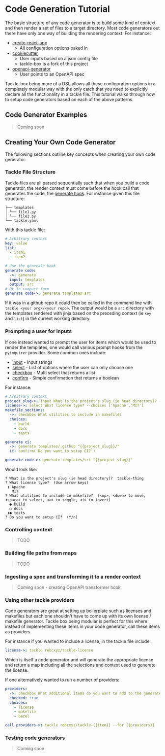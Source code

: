 # Code Generation Tutorial

The basic structure of any code generator is to build some kind of context and then render a set of files to a target directory. Most code generators out there have only one way of building the rendering context.  For instance:

- [create-react-app](https://github.com/facebook/create-react-app)
    - All configuration options baked in
- [cookiecutter](https://github.com/cookiecutter/cookiecutter)
    - User inputs based on a json config file
    - tackle-box is a fork of this project
- [openapi-generator](https://github.com/OpenAPITools/openapi-generator)
    - User points to an OpenAPI spec

Tackle-box being more of a DSL allows all these configuration options in a completely modular way with the only catch that you need to explicitly declare all the functionality in a tackle file.  This tutorial walks through how to setup code generators based on each of the above patterns.

## Code Generator Examples

> Coming soon

## Creating Your Own Code Generator

The following sections outline key concepts when creating your own code generator.

### Tackle File Structure

Tackle files are all parsed sequentially such that when you build a code generator, the render context must come before the hook call that generates the code, the [generate hook](../providers/tackle/generate.md). For instance given this file structure:

```
├── templates
│ └── file1.py
│ └── file2.py
└── tackle.yaml
```

With this tackle file:

```yaml
# Arbitrary context
key: value
list:
  - item1
  - item2

# Use the generate hook
generate code:
  ->: generate
  input: templates
  output: src
# Or in compact form
generate code->: generate templates src
```

If it was in a github repo it could then be called in the command line with `tackle <your org>/<your repo>`. The output would be a `src` directory with the templates rendered with jinja based on the preceding context (ie `key` and `list`) in the current working directory.

### Prompting a user for inputs

If one instead wanted to prompt the user for items which would be used to render the templates, one would call various prompt hooks from the `pyinquirer` provider. Some common ones include:

- [input](https://robcxyz.github.io/tackle-box/providers/Prompts/input/) - Input strings
- [select](https://robcxyz.github.io/tackle-box/providers/Prompts/select/) - List of options where the user can only choose one
- [checkbox](https://robcxyz.github.io/tackle-box/providers/Prompts/checkbox/) - Multi select that returns a list
- [confirm](https://robcxyz.github.io/tackle-box/providers/Prompts/confirm/) - Simple confirmation that returns a boolean

For instance:

```yaml
# Arbitrary context
project_slug->: input What is the project's slug (ie head directory)? --default tackle-thing
license->: select What license type? --choices ['Apache','MIT']
makefile_sections:
  ->: checkbox What utilities to include in makefile?
  choices:
    - build
    - docs
    - tests

generate ci:
  ->: generate templates/.github "{{project_slug}}/"
  if: confirm('Do you want to setup CI?')

generate code->: generate templates/src "{{project_slug}}"
```

Would look like:

```shell
? What is the project's slug (ie head directory)?  tackle-thing
? What license type?  (Use arrow keys)
 ❯ Apache
   MIT
? What utilities to include in makefile?  (<up>, <down> to move, <space> to select, <a> to toggle, <i> to invert)
  ● build
  ○ docs
 ❯● tests
? Do you want to setup CI?  (Y/n)
```

### Controlling context

> TODO

### Building file paths from maps

> TODO

### Ingesting a spec and transforming it to a render context

> Coming soon - creating OpenAPI transformer hook

### Using other tackle providers  

Code generators are great at setting up boilerplate such as licenses and makefiles but each one shouldn't have to come up with its own license / makefile generator. Tackle box being modular is perfect for this where instead of implementing these items in your code generator, call these items as providers.

For instance if you wanted to include a license, in the tackle file include:

```yaml
license->: tackle robcxyz/tackle-license
```

Which is itself a code generator and will generate the appropriate license and return a map including all the selections and context used to generate the license.

If one alternatively wanted to run a number of providers:

```yaml
providers:
  ->: checkbox What additional items do you want to add to the generated code?
  checked: true
  choices:
    - license
    - makefile
    - bazel

call providers->: tackle robcxyz/tackle-{{item}} --for {{providers}}
```

### Testing code generators

> Coming soon  
